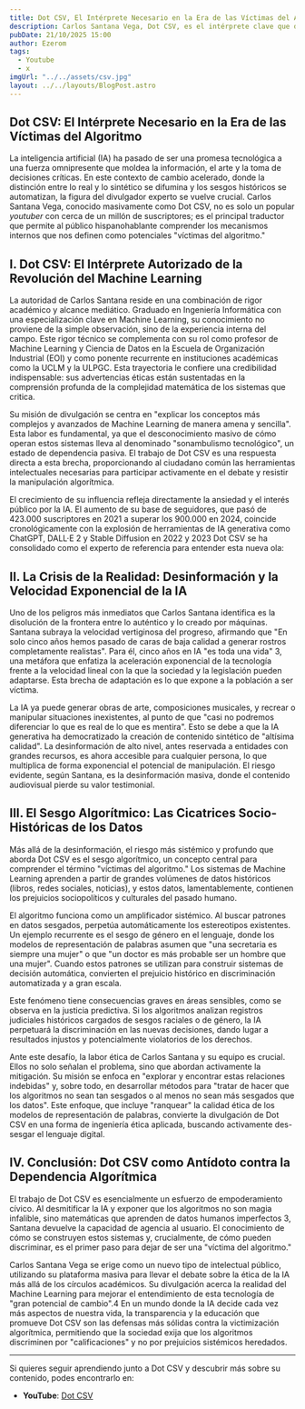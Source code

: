 ```yaml
---
title: Dot CSV, El Intérprete Necesario en la Era de las Víctimas del Algoritmo
description: Carlos Santana Vega, Dot CSV, es el intérprete clave que descifra la revolución de la Inteligencia Artificial y el Machine Learning para la audiencia hispana. Exploramos cómo su rigor expone los sesgos algorítmicos y la crisis de la desinformación, transformando al espectador en un ciudadano empoderado, no en una "víctima del algoritmo".
pubDate: 21/10/2025 15:00
author: Ezerom
tags:
  - Youtube
  - x
imgUrl: "../../assets/csv.jpg"
layout: ../../layouts/BlogPost.astro
---
```


## Dot CSV: El Intérprete Necesario en la Era de las Víctimas del Algoritmo

La inteligencia artificial (IA) ha pasado de ser una promesa tecnológica a una fuerza omnipresente que moldea la información, el arte y la toma de decisiones críticas. En este contexto de cambio acelerado, donde la distinción entre lo real y lo sintético se difumina y los sesgos históricos se automatizan, la figura del divulgador experto se vuelve crucial. Carlos Santana Vega, conocido masivamente como Dot CSV, no es solo un popular *youtuber* con cerca de un millón de suscriptores; es el principal traductor que permite al público hispanohablante comprender los mecanismos internos que nos definen como potenciales "víctimas del algoritmo."

## I. Dot CSV: El Intérprete Autorizado de la Revolución del Machine Learning

La autoridad de Carlos Santana reside en una combinación de rigor académico y alcance mediático. Graduado en Ingeniería Informática con una especialización clave en Machine Learning, su conocimiento no proviene de la simple observación, sino de la experiencia interna del campo. Este rigor técnico se complementa con su rol como profesor de Machine Learning y Ciencia de Datos en la Escuela de Organización Industrial (EOI) y como ponente recurrente en instituciones académicas como la UCLM y la ULPGC. Esta trayectoria le confiere una credibilidad indispensable: sus advertencias éticas están sustentadas en la comprensión profunda de la complejidad matemática de los sistemas que critica.

Su misión de divulgación se centra en "explicar los conceptos más complejos y avanzados de Machine Learning de manera amena y sencilla". Esta labor es fundamental, ya que el desconocimiento masivo de cómo operan estos sistemas lleva al denominado "sonambulismo tecnológico", un estado de dependencia pasiva. El trabajo de Dot CSV es una respuesta directa a esta brecha, proporcionando al ciudadano común las herramientas intelectuales necesarias para participar activamente en el debate y resistir la manipulación algorítmica.

El crecimiento de su influencia refleja directamente la ansiedad y el interés público por la IA. El aumento de su base de seguidores, que pasó de 423.000 suscriptores en 2021 a superar los 900.000 en 2024, coincide cronológicamente con la explosión de herramientas de IA generativa como ChatGPT, DALL·E 2 y Stable Diffusion en 2022 y 2023 Dot CSV se ha consolidado como el experto de referencia para entender esta nueva ola:


## II. La Crisis de la Realidad: Desinformación y la Velocidad Exponencial de la IA

Uno de los peligros más inmediatos que Carlos Santana identifica es la disolución de la frontera entre lo auténtico y lo creado por máquinas. Santana subraya la velocidad vertiginosa del progreso, afirmando que "En solo cinco años hemos pasado de caras de baja calidad a generar rostros completamente realistas". Para él, cinco años en IA "es toda una vida" 3, una metáfora que enfatiza la aceleración exponencial de la tecnología frente a la velocidad lineal con la que la sociedad y la legislación pueden adaptarse. Esta brecha de adaptación es lo que expone a la población a ser víctima.

La IA ya puede generar obras de arte, composiciones musicales, y recrear o manipular situaciones inexistentes, al punto de que "casi no podremos diferenciar lo que es real de lo que es mentira". Esto se debe a que la IA generativa ha democratizado la creación de contenido sintético de "altísima calidad". La desinformación de alto nivel, antes reservada a entidades con grandes recursos, es ahora accesible para cualquier persona, lo que multiplica de forma exponencial el potencial de manipulación. El riesgo evidente, según Santana, es la desinformación masiva, donde el contenido audiovisual pierde su valor testimonial.

## III. El Sesgo Algorítmico: Las Cicatrices Socio-Históricas de los Datos

Más allá de la desinformación, el riesgo más sistémico y profundo que aborda Dot CSV es el sesgo algorítmico, un concepto central para comprender el término "víctimas del algoritmo." Los sistemas de Machine Learning aprenden a partir de grandes volúmenes de datos históricos (libros, redes sociales, noticias), y estos datos, lamentablemente, contienen los prejuicios sociopolíticos y culturales del pasado humano.

El algoritmo funciona como un amplificador sistémico. Al buscar patrones en datos sesgados, perpetúa automáticamente los estereotipos existentes. Un ejemplo recurrente es el sesgo de género en el lenguaje, donde los modelos de representación de palabras asumen que "una secretaria es siempre una mujer" o que "un doctor es más probable ser un hombre que una mujer". Cuando estos patrones se utilizan para construir sistemas de decisión automática, convierten el prejuicio histórico en discriminación automatizada y a gran escala.

Este fenómeno tiene consecuencias graves en áreas sensibles, como se observa en la justicia predictiva. Si los algoritmos analizan registros judiciales históricos cargados de sesgos raciales o de género, la IA perpetuará la discriminación en las nuevas decisiones, dando lugar a resultados injustos y potencialmente violatorios de los derechos.

Ante este desafío, la labor ética de Carlos Santana y su equipo es crucial. Ellos no solo señalan el problema, sino que abordan activamente la mitigación. Su misión se enfoca en "explorar y encontrar estas relaciones indebidas" y, sobre todo, en desarrollar métodos para "tratar de hacer que los algoritmos no sean tan sesgados o al menos no sean más sesgados que los datos". Este enfoque, que incluye "ranquear" la calidad ética de los modelos de representación de palabras, convierte la divulgación de Dot CSV en una forma de ingeniería ética aplicada, buscando activamente des-sesgar el lenguaje digital.

## IV. Conclusión: Dot CSV como Antídoto contra la Dependencia Algorítmica

El trabajo de Dot CSV es esencialmente un esfuerzo de empoderamiento cívico. Al desmitificar la IA y exponer que los algoritmos no son magia infalible, sino matemáticas que aprenden de datos humanos imperfectos 3, Santana devuelve la capacidad de agencia al usuario. El conocimiento de cómo se construyen estos sistemas y, crucialmente, de cómo pueden discriminar, es el primer paso para dejar de ser una "víctima del algoritmo."

Carlos Santana Vega se erige como un nuevo tipo de intelectual público, utilizando su plataforma masiva para llevar el debate sobre la ética de la IA más allá de los círculos académicos. Su divulgación acerca la realidad del Machine Learning para mejorar el entendimiento de esta tecnología de "gran potencial de cambio".4 En un mundo donde la IA decide cada vez más aspectos de nuestra vida, la transparencia y la educación que promueve Dot CSV son las defensas más sólidas contra la victimización algorítmica, permitiendo que la sociedad exija que los algoritmos discriminen por "calificaciones" y no por prejuicios sistémicos heredados.

---

Si quieres seguir aprendiendo junto a Dot CSV y descubrir más sobre su contenido, podes encontrarlo en:

- **YouTube**: [Dot CSV](https://www.youtube.com/@DotCSV)

